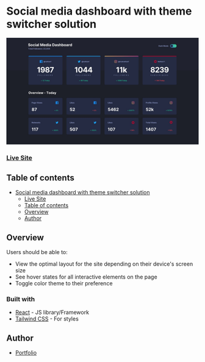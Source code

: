 # Social media dashboard with theme switcher solution

![](./public/preview.jpg)

### [Live Site](https://social-media-dashboard-ashy-beta.vercel.app/)

## Table of contents

- [Social media dashboard with theme switcher solution](#social-media-dashboard-with-theme-switcher-solution)
    - [Live Site](#live-site)
  - [Table of contents](#table-of-contents)
  - [Overview](#overview)
  - [Author](#author)


## Overview

Users should be able to:

- View the optimal layout for the site depending on their device's screen size
- See hover states for all interactive elements on the page
- Toggle color theme to their preference



### Built with

- [React](https://react.dev/) - JS library/Framework
- [Tailwind CSS](https://tailwindcss.com/) - For styles

## Author

- [Portfolio](https://portfolio-selly361.vercel.app/)

